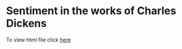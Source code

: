 # Sentiment in the works of Charles Dickens

To view html file click [here](http://htmlpreview.github.io/?https://github.com/MarkPratley/Dickens-Sentiment-Analysis/blob/master/Dickens-Sentiment.html)
